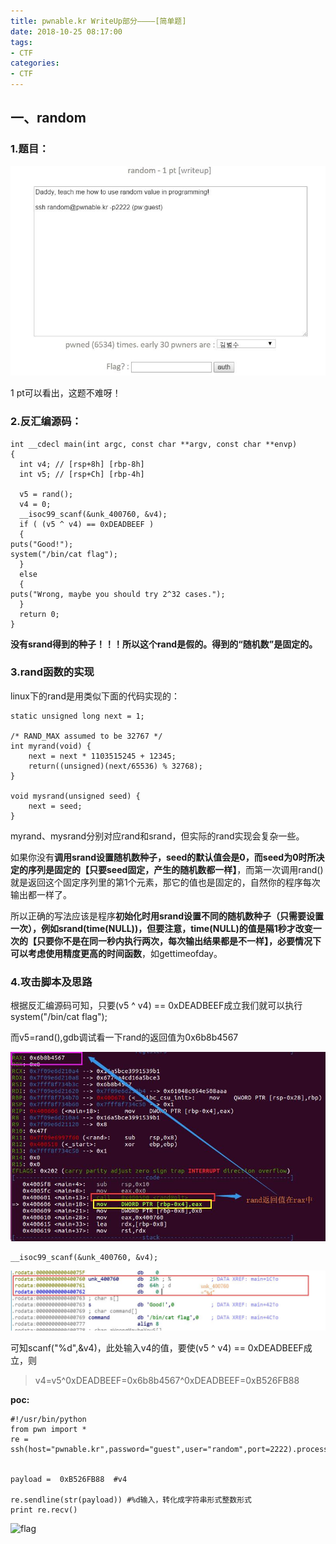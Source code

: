 ```yaml
---
title: pwnable.kr WriteUp部分————[简单题]
date: 2018-10-25 08:17:00
tags:
- CTF
categories:
- CTF
---
```


## 一、random ##
### 1.题目： ###

![random题](/assets/img/random_title.jpg)

1 pt可以看出，这题不难呀！

### 2.反汇编源码： ###

    int __cdecl main(int argc, const char **argv, const char **envp)
    {
      int v4; // [rsp+8h] [rbp-8h]
      int v5; // [rsp+Ch] [rbp-4h]
    
      v5 = rand();
      v4 = 0;
      __isoc99_scanf(&unk_400760, &v4);
      if ( (v5 ^ v4) == 0xDEADBEEF )
      {
    puts("Good!");
    system("/bin/cat flag");
      }
      else
      {
    puts("Wrong, maybe you should try 2^32 cases.");
      }
      return 0;
    }



**没有srand得到的种子！！！所以这个rand是假的。得到的“随机数”是固定的。**

### 3.rand函数的实现 ###

linux下的rand是用类似下面的代码实现的：

    static unsigned long next = 1;
    
    /* RAND_MAX assumed to be 32767 */
    int myrand(void) {
    	next = next * 1103515245 + 12345;
    	return((unsigned)(next/65536) % 32768);
    }
    
    void mysrand(unsigned seed) {
    	next = seed;
    }
myrand、mysrand分别对应rand和srand，但实际的rand实现会复杂一些。

如果你没有**调用srand设置随机数种子，seed的默认值会是0，而seed为0时所决定的序列是固定的【只要seed固定，产生的随机数都一样】**，而第一次调用rand()就是返回这个固定序列里的第1个元素，那它的值也是固定的，自然你的程序每次输出都一样了。

所以正确的写法应该是程序**初始化时用srand设置不同的随机数种子（只需要设置一次），例如srand(time(NULL))，但要注意，time(NULL)的值是隔1秒才改变一次的【只要你不是在同一秒内执行两次，每次输出结果都是不一样】，必要情况下可以考虑使用精度更高的时间函数**，如gettimeofday。

### 4.攻击脚本及思路 ###

根据反汇编源码可知，只要(v5 ^ v4) == 0xDEADBEEF成立我们就可以执行system("/bin/cat flag");

而v5=rand(),gdb调试看一下rand的返回值为0x6b8b4567

![gdb调试得到固定值v5](/assets/img/v5_value.jpg)


    __isoc99_scanf(&unk_400760, &v4);

![unk_400760的值](/assets/img/v4_value.jpg)

可知scanf("%d",&v4)，此处输入v4的值，要使(v5 ^ v4) == 0xDEADBEEF成立，则

>v4=v5^0xDEADBEEF=0x6b8b4567^0xDEADBEEF=0xB526FB88

**poc:**

    #!/usr/bin/python
    from pwn import *
    re = ssh(host="pwnable.kr",password="guest",user="random",port=2222).process("./random")
    
    
    payload =  0xB526FB88  #v4
    
    re.sendline(str(payload)) #%d输入，转化成字符串形式整数形式
    print re.recv()


![flag](random_break.jpg)




